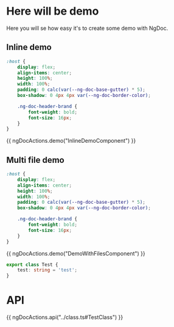 # Here will be demo

Here you will se how easy it's to create some demo with NgDoc.

## Inline demo

```scss
:host {
	display: flex;
	align-items: center;
	height: 100%;
	width: 100%;
	padding: 0 calc(var(--ng-doc-base-gutter) * 5);
	box-shadow: 0 4px 4px var(--ng-doc-border-color);

	.ng-doc-header-brand {
		font-weight: bold;
		font-size: 16px;
	}
}
```

{{ ngDocActions.demo("InlineDemoComponent") }}

## Multi file demo

```scss
:host {
	display: flex;
	align-items: center;
	height: 100%;
	width: 100%;
	padding: 0 calc(var(--ng-doc-base-gutter) * 5);
	box-shadow: 0 4px 4px var(--ng-doc-border-color);

	.ng-doc-header-brand {
		font-weight: bold;
		font-size: 16px;
	}
}
```

{{ ngDocActions.demo("DemoWithFilesComponent") }}

```typescript
export class Test {
	test: string = 'test';
}
```


# API

{{ ngDocActions.api("../class.ts#TestClass") }}
